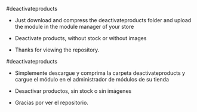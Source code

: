 #deactivateproducts

- Just download and compress the deactivateproducts folder and upload the module in the module manager of your store

- Deactivate products, without stock or without images

- Thanks for viewing the repository.

#deactivateproducts

- Simplemente descargue y comprima la carpeta deactivateproducts y cargue el módulo en el administrador de módulos de su tienda

- Desactivar productos, sin stock o sin imágenes

- Gracias por ver el repositorio.

